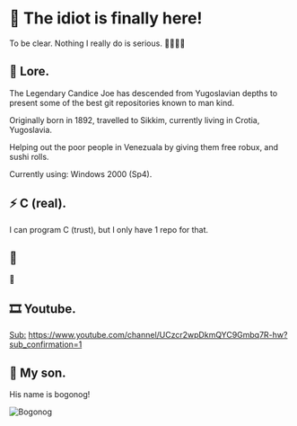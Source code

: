 # 🤡 The idiot is finally here!

To be clear. Nothing I really do is serious. 🤡🤡🤡🤡

## 📜 Lore.

The Legendary Candice Joe has descended from Yugoslavian depths to present some of the best git repositories known to man kind.

Originally born in 1892, travelled to Sikkim, currently living in Crotia, Yugoslavia.

Helping out the poor people in Venezuala by giving them free robux, and sushi rolls.

Currently using: Windows 2000 (Sp4).

## ⚡ C (real).

I can program C (trust), but I only have 1 repo for that.

## 🗿

🗿

## 🎞️ Youtube.

<a href="https://github.com/Legendary-Candice-Joe/Legendary-Candice-Joe/blob/main/index.html">Sub:</a> https://www.youtube.com/channel/UCzcr2wpDkmQYC9Gmbq7R-hw?sub_confirmation=1

## 👶 My son.

His name is bogonog!

![Bogonog](https://user-images.githubusercontent.com/105545224/221117205-56c9a27a-67ed-4d93-873a-e68e1bcd3a8f.png)
